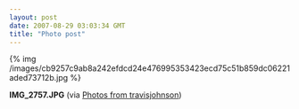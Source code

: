 ```yaml
---
layout: post
date: 2007-08-29 03:03:34 GMT
title: "Photo post"
---
```

{% img /images/cb9257c9ab8a242efdcd24e476995353423ecd75c51b859dc06221aded73712b.jpg %}

<b>IMG_2757.JPG</b> (via <a href="http://www.flickr.com/photos/travisjohnson/1262182343/">Photos from travisjohnson</a>)